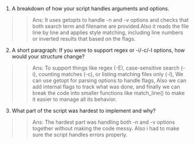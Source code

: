 1.  A breakdown of how your script handles arguments and options.

>> Ans: It uses getopts to handle -n and -v options and checks that both search term and filename are provided.Also it reads the file line by line and applies style matching, including line numbers or inverted results that based on the flags.


2.  A short paragraph: If you were to support regex or -i/-c/-l options, how would your structure change?

>> Ans: To support things like regex (-E), case-sensitive search (-i), counting matches (-c), or listing matching files only (-l), We can use getopt for parsing options to handle flags, Also we can add internal flags to track what was done, and finally we can break the code into smaller functions like match_line() to make it easier to manage all its behavior.

3.  What part of the script was hardest to implement and why?

>> Ans: The hardest part was handling both -n and -v options together without making the code messy. Also i had to make sure the script handles errors properly.